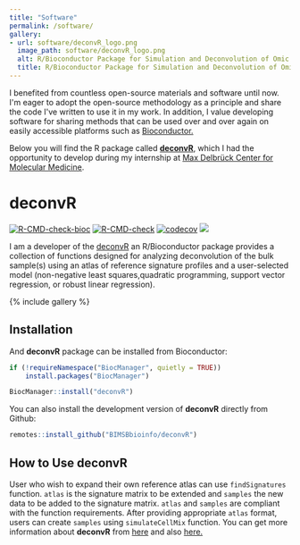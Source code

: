 ```yaml
---
title: "Software"
permalink: /software/
gallery:
- url: software/deconvR_logo.png
  image_path: software/deconvR_logo.png
  alt: R/Bioconductor Package for Simulation and Deconvolution of Omic Profiles
  title: R/Bioconductor Package for Simulation and Deconvolution of Omic Profiles
---
```


I benefited from countless open-source materials and software until now. I'm
eager to adopt the open-source methodology as a principle and share the code
I've written to use it in my work. In addition, I value developing software for
sharing methods that can be used over and over again on easily accessible
platforms such as [Bioconductor.](https://www.bioconductor.org/)

Below you will find the R package called
[**deconvR**](https://bioconductor.org/packages/release/bioc/html/deconvR.html),
which I had the opportunity to develop during my internship at [Max Delbrück Center for Molecular Medicine](https://www.mdc-berlin.de/).

# deconvR

[![R-CMD-check-bioc](https://github.com/BIMSBbioinfo/deconvR/actions/workflows/check-bioc.yml/badge.svg)](https://github.com/BIMSBbioinfo/deconvR/actions/workflows/check-bioc.yml)
[![R-CMD-check](https://github.com/BIMSBbioinfo/deconvR/actions/workflows/R-CMD-check.yaml/badge.svg)](https://github.com/BIMSBbioinfo/deconvR/actions/workflows/R-CMD-check.yaml)
[![codecov](https://codecov.io/gh/BIMSBbioinfo/deconvR/branch/master/graph/badge.svg?token=F86XU6BI9S)](https://codecov.io/gh/BIMSBbioinfo/deconvR)
[![](https://img.shields.io/badge/release%20version-1.0.1-green.svg)](https://www.bioconductor.org/packages/deconvR)

<!-- badges: start -->
<!-- badges: end -->

I am a developer of the [deconvR](https://bioconductor.org/packages/release/bioc/html/deconvR.html) an R/Bioconductor package provides a collection of functions
designed for analyzing deconvolution of the bulk sample(s) using an atlas of
reference signature profiles and a user-selected model (non-negative least
squares,quadratic programming, support vector regression, or robust linear
regression). 

{% include gallery %}


## Installation

And **deconvR** package can be installed from Bioconductor:

``` r
if (!requireNamespace("BiocManager", quietly = TRUE))
    install.packages("BiocManager")

BiocManager::install("deconvR")
```

You can also install the development version of **deconvR** directly from
Github:

``` r
remotes::install_github("BIMSBbioinfo/deconvR")
```

## How to Use deconvR

User who wish to expand their own reference atlas can use `findSignatures`
function. `atlas` is the signature matrix to be extended and `samples` the new
data to be added to the signature matrix. `atlas` and `samples` are compliant
with the function requirements. After providing appropriate `atlas` format,
users can create `samples` using `simulateCellMix` function. You can get more
information about **deconvR** from
[here](http://bioinformatics.mdc-berlin.de/deconvR/) and also
[here.](https://bioconductor.org/packages/release/bioc/html/deconvR.html)
